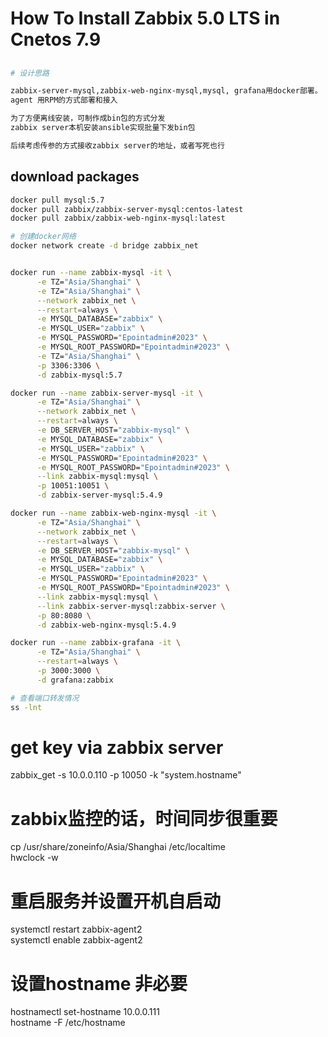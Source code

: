 # How To Install Zabbix 5.0 LTS in Cnetos 7.9

## 
```sh
# 设计思路

zabbix-server-mysql,zabbix-web-nginx-mysql,mysql, grafana用docker部署。
agent 用RPM的方式部署和接入

为了方便离线安装，可制作成bin包的方式分发
zabbix server本机安装ansible实现批量下发bin包

后续考虑传参的方式接收zabbix server的地址，或者写死也行
```
## download packages
```sh
docker pull mysql:5.7
docker pull zabbix/zabbix-server-mysql:centos-latest
docker pull zabbix/zabbix-web-nginx-mysql:latest

# 创建docker网络
docker network create -d bridge zabbix_net


docker run --name zabbix-mysql -it \
      -e TZ="Asia/Shanghai" \
      -e TZ="Asia/Shanghai" \
      --network zabbix_net \
      --restart=always \
      -e MYSQL_DATABASE="zabbix" \
      -e MYSQL_USER="zabbix" \
      -e MYSQL_PASSWORD="Epointadmin#2023" \
      -e MYSQL_ROOT_PASSWORD="Epointadmin#2023" \
      -e TZ="Asia/Shanghai" \
      -p 3306:3306 \
      -d zabbix-mysql:5.7

docker run --name zabbix-server-mysql -it \
      -e TZ="Asia/Shanghai" \
      --network zabbix_net \
      --restart=always \
      -e DB_SERVER_HOST="zabbix-mysql" \
      -e MYSQL_DATABASE="zabbix" \
      -e MYSQL_USER="zabbix" \
      -e MYSQL_PASSWORD="Epointadmin#2023" \
      -e MYSQL_ROOT_PASSWORD="Epointadmin#2023" \
      --link zabbix-mysql:mysql \
      -p 10051:10051 \
      -d zabbix-server-mysql:5.4.9

docker run --name zabbix-web-nginx-mysql -it \
      -e TZ="Asia/Shanghai" \
      --network zabbix_net \
      --restart=always \
      -e DB_SERVER_HOST="zabbix-mysql" \
      -e MYSQL_DATABASE="zabbix" \
      -e MYSQL_USER="zabbix" \
      -e MYSQL_PASSWORD="Epointadmin#2023" \
      -e MYSQL_ROOT_PASSWORD="Epointadmin#2023" \
      --link zabbix-mysql:mysql \
      --link zabbix-server-mysql:zabbix-server \
      -p 80:8080 \
      -d zabbix-web-nginx-mysql:5.4.9

docker run --name zabbix-grafana -it \
      -e TZ="Asia/Shanghai" \
      --restart=always \
      -p 3000:3000 \
      -d grafana:zabbix

# 查看端口转发情况
ss -lnt

```

# get key via zabbix server
zabbix_get -s 10.0.0.110 -p 10050 -k "system.hostname"


# zabbix监控的话，时间同步很重要 
cp /usr/share/zoneinfo/Asia/Shanghai /etc/localtime   
hwclock -w

# 重启服务并设置开机自启动
systemctl restart zabbix-agent2  
systemctl enable zabbix-agent2

# 设置hostname 非必要
hostnamectl set-hostname 10.0.0.111   
hostname -F /etc/hostname
